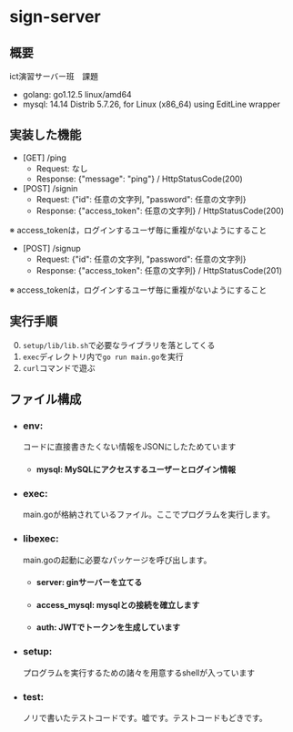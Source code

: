 # sign-server
## 概要
ict演習サーバー班　課題  
- golang: go1.12.5 linux/amd64
- mysql: 14.14 Distrib 5.7.26, for Linux (x86_64) using  EditLine wrapper
## 実装した機能
- [GET] /ping  
  - Request: なし  
  - Response: {"message": "ping"} / HttpStatusCode(200)
- [POST] /signin
  - Request: {"id": 任意の文字列, "password": 任意の文字列}
  - Response: {"access_token": 任意の文字列} / HttpStatusCode(200)  

※ access_tokenは，ログインするユーザ毎に重複がないようにすること
- [POST] /signup
  - Request: {"id": 任意の文字列, "password": 任意の文字列}
  - Response: {"access_token": 任意の文字列} / HttpStatusCode(201)  

※ access_tokenは，ログインするユーザ毎に重複がないようにすること

## 実行手順
0. `setup/lib/lib.sh`で必要なライブラリを落としてくる
1. `exec`ディレクトリ内で`go run main.go`を実行
2. `curl`コマンドで遊ぶ

## ファイル構成
- ### env: 
  コードに直接書きたくない情報をJSONにしたためています  
  - #### mysql: MySQLにアクセスするユーザーとログイン情報
- ### exec: 
  main.goが格納されているファイル。ここでプログラムを実行します。
- ### libexec: 
  main.goの起動に必要なパッケージを呼び出します。
  - #### server: ginサーバーを立てる
  - #### access_mysql: mysqlとの接続を確立します
  - #### auth: JWTでトークンを生成しています
- ### setup: 
  プログラムを実行するための諸々を用意するshellが入っています
- ### test: 
  ノリで書いたテストコードです。嘘です。テストコードもどきです。
